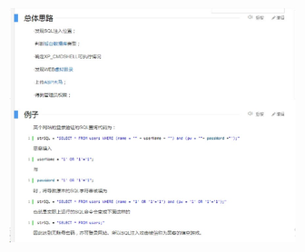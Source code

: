 ![image-20220523090428069](https://raw.githubusercontent.com/aiiw/office/main/img/image-20220523090428069.png)

